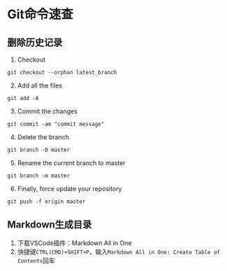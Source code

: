 # Git命令速查

## 删除历史记录

1. Checkout

```
git checkout --orphan latest_branch
```

2.  Add all the files

```
git add -A
```

3. Commit the changes

```
git commit -am "commit message"
```

4. Delete the branch

```
git branch -D master
```

5. Rename the current branch to master

```
git branch -m master
```

6. Finally, force update your repository

```
git push -f origin master
```

## Markdown生成目录

1. 下载VSCode插件：Markdown All in One 
2. 快捷键`CTRL(CMD)+SHIFT+P`，输入`Markdown All in One: Create Table of Contents`回车
